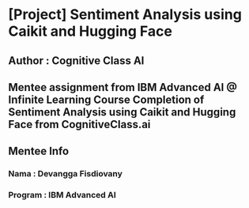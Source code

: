 # [Project] Sentiment Analysis using Caikit and Hugging Face
## Author : Cognitive Class AI 

Mentee assignment from IBM Advanced AI @ Infinite Learning
Course Completion of Sentiment Analysis using Caikit and Hugging Face from CognitiveClass.ai
---

## Mentee Info
### Nama : Devangga Fisdiovany
### Program : IBM Advanced AI
